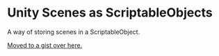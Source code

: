 # Unity Scenes as ScriptableObjects
A way of storing scenes in a ScriptableObject.

[Moved to a gist over here.](https://gist.github.com/ZeShmoutt/1f8eb23a6205f81841e48ed3b53d105a)
